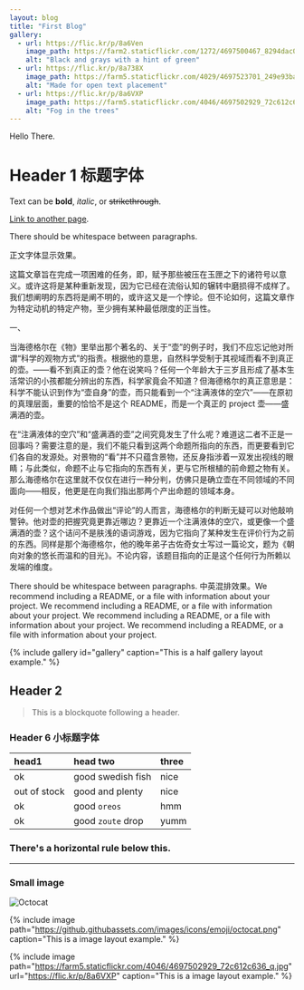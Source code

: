 ```yaml
---
layout: blog
title: "First Blog"
gallery:
  - url: https://flic.kr/p/8a6Ven
    image_path: https://farm2.staticflickr.com/1272/4697500467_8294dac099_q.jpg
    alt: "Black and grays with a hint of green"
  - url: https://flic.kr/p/8a738X
    image_path: https://farm5.staticflickr.com/4029/4697523701_249e93ba23_q.jpg
    alt: "Made for open text placement"
  - url: https://flic.kr/p/8a6VXP
    image_path: https://farm5.staticflickr.com/4046/4697502929_72c612c636_q.jpg
    alt: "Fog in the trees"
---
```


Hello There.

# Header 1 标题字体

Text can be **bold**, _italic_, or ~~strikethrough~~.

[Link to another page](/blogs/blog.html).

There should be whitespace between paragraphs.

正文字体显示效果。

这篇文章旨在完成一项困难的任务，即，赋予那些被压在玉匣之下的诸符号以意义。或许这将是某种重新发现，因为它已经在流俗认知的辗转中磨损得不成样了。我们想阐明的东西将是阐不明的，或许这又是一个悖论。但不论如何，这篇文章作为特定动机的特定产物，至少拥有某种最低限度的正当性。

一、

当海德格尔在《物》里举出那个著名的、关于“壶”的例子时，我们不应忘记他对所谓“科学的观物方式”的指责。根据他的意思，自然科学受制于其视域而看不到真正的壶。——看不到真正的壶？他在说笑吗？任何一个年龄大于三岁且形成了基本生活常识的小孩都能分辨出的东西，科学家竟会不知道？但海德格尔的真正意思是：科学不能认识到作为“壶自身”的壶，而只能看到一个“注满液体的空穴”——在原初的真理层面，重要的恰恰不是这个 README，而是一个真正的 project 壶——盛满酒的壶。

在“注满液体的空穴”和“盛满酒的壶”之间究竟发生了什么呢？难道这二者不正是一回事吗？需要注意的是，我们不能只看到这两个命题所指向的东西，而更要看到它们各自的发源处。对景物的“看”并不只蕴含景物，还反身指涉着一双发出视线的眼睛；与此类似，命题不止与它指向的东西有关，更与它所根植的前命题之物有关。那么海德格尔在这里就不仅仅在进行一种分判，仿佛只是确立壶在不同领域的不同面向——相反，他更是在向我们指出那两个产出命题的领域本身。

对任何一个想对艺术作品做出“评论”的人而言，海德格尔的判断无疑可以对他敲响警钟。他对壶的把握究竟更靠近哪边？更靠近一个注满液体的空穴，或更像一个盛满酒的壶？这个诘问不是肤浅的语词游戏，因为它指向了某种发生在评价行为之前的东西。同样是那个海德格尔，他的晚年弟子古佐奇女士写过一篇论文，题为《朝向对象的悠长而温和的目光》。不论内容，该题目指向的正是这个任何行为所赖以发端的维度。

There should be whitespace between paragraphs. 中英混排效果。We recommend including a README, or a file with information about your project. We recommend including a README, or a file with information about your project. We recommend including a README, or a file with information about your project. We recommend including a README, or a file with information about your project.

{% include gallery id="gallery" caption="This is a half gallery layout example." %}

## Header 2

> This is a blockquote following a header.

### Header 6 小标题字体

| head1        | head two          | three |
|:-------------|:------------------|:------|
| ok           | good swedish fish | nice  |
| out of stock | good and plenty   | nice  |
| ok           | good `oreos`      | hmm   |
| ok           | good `zoute` drop | yumm  |

### There's a horizontal rule below this.

* * *

### Small image

![Octocat](https://github.githubassets.com/images/icons/emoji/octocat.png)

{% include image path="https://github.githubassets.com/images/icons/emoji/octocat.png" caption="This is a image layout example." %}

{% include image path="https://farm5.staticflickr.com/4046/4697502929_72c612c636_q.jpg" url="https://flic.kr/p/8a6VXP" caption="This is a image layout example." %}
